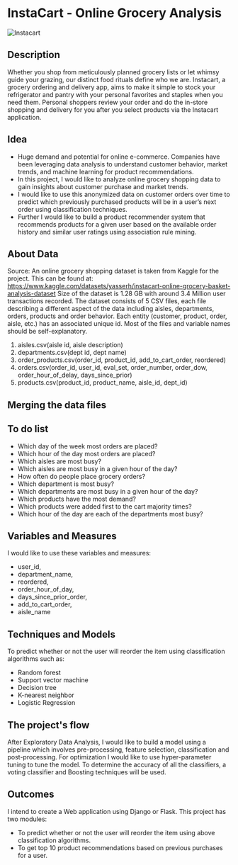 # InstaCart - Online Grocery Analysis

![Instacart](https://digital.hbs.edu/platform-digit/wp-content/uploads/sites/2/2020/03/Instacart-Logo_0-1-1100x200.jpg)

## Description

Whether you shop from meticulously planned grocery lists or let whimsy guide your grazing, our distinct food rituals define who we are. Instacart, a grocery ordering and delivery app, aims to make it simple to stock your refrigerator and pantry with your personal favorites and staples when you need them. Personal shoppers review your order and do the in-store shopping and delivery for you after you select products via the Instacart application.


## Idea

- Huge demand and potential for online e-commerce. Companies have been leveraging data analysis to understand customer behavior, market trends, and machine learning for product recommendations. 
- In this project, I would like to analyze online grocery shopping data to gain insights about customer purchase and market trends. 
- I would like to use this anonymized data on customer orders over time to predict which previously purchased products will be in a user’s next order using classification techniques. 
- Further I would like to build a product recommender system that recommends products for a given user based on the available order history and similar user ratings using association rule mining. 


## About Data

Source: An online grocery shopping dataset is taken from Kaggle for the project.  This can be found at: 
https://www.kaggle.com/datasets/yasserh/instacart-online-grocery-basket-analysis-dataset
Size of the dataset is 1.28 GB with around 3.4 Million user transactions recorded.
The dataset consists of 5 CSV files, each file describing a different aspect of the data including aisles, departments, orders, products and order behavior. Each entity (customer, product, order, aisle, etc.) has an associated unique id. Most of the files and variable names should be self-explanatory.
  1. aisles.csv(aisle id, aisle description)
  2. departments.csv(dept id, dept name)
  3. order_products.csv(order_id, product_id, add_to_cart_order, reordered)
  4. orders.csv(order_id, user_id, eval_set, order_number, order_dow, order_hour_of_delay, days_since_prior)
  5. products.csv(product_id, product_name, aisle_id, dept_id)

## Merging the data files



  
  
## To do list

  - Which day of the week most orders are placed?
  - Which hour of the day most orders are placed?
  - Which aisles are most busy?
  - Which aisles are most busy in a given hour of the day?
  - How often do people place grocery orders?
  - Which department is most busy?
  - Which departments are most busy in a given hour of the day?
  - Which products have the most demand?
  - Which products were added first to the cart majority times?
  - Which hour of the day are each of the departments most busy?


## Variables and Measures

I would like to use these variables and measures:
  - user_id, 
  - department_name, 
  - reordered, 
  - order_hour_of_day, 
  - days_since_prior_order, 
  - add_to_cart_order, 
  - aisle_name

## Techniques and Models

To predict whether or not the user will reorder the item using classification algorithms such as:
  - Random forest
  - Support vector machine
  - Decision tree
  - K-nearest neighbor
  - Logistic Regression



## The project's flow

After Exploratory Data Analysis, I would like to build a model using a pipeline which involves  pre-processing, feature selection, classification and post-processing. For optimization I would like to use hyper-parameter tuning to tune the model. To determine the accuracy of all the classifiers, a voting classifier and Boosting techniques will be used. 


## Outcomes

I intend to create a Web application using Django or Flask. This project has two modules:
  - To predict whether or not the user will reorder the item using above classification algorithms. 
  - To get top 10 product recommendations based on previous purchases for a user.







